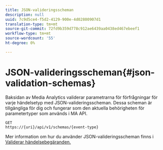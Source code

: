 ```yaml
---
title: JSON-valideringsscheman
description: null
uuid: 7c9d5ce4-f5d2-4129-900e-4d02800907d1
translation-type: tm+mt
source-git-commit: 72fd9b359d778c912ae6439aa0438ed467ebeef1
workflow-type: tm+mt
source-wordcount: '55'
ht-degree: 0%

---
```



# JSON-valideringsscheman{#json-validation-schemas}

Baksidan av Media Analytics validerar parametrarna för förfrågningar för varje händelsetyp med JSON-valideringsscheman. Dessa scheman är tillgängliga för dig och fungerar som den aktuella behörigheten för parametertyper som används i MA API.

```
GET
https://{uri}/api/v1/schemas/{event-type}
```

Mer information om hur du använder JSON-valideringsscheman finns i [Validerar händelsebegäranden.](/help/media-collection-api/mc-api-impl/mc-api-validate-reqs.md)

